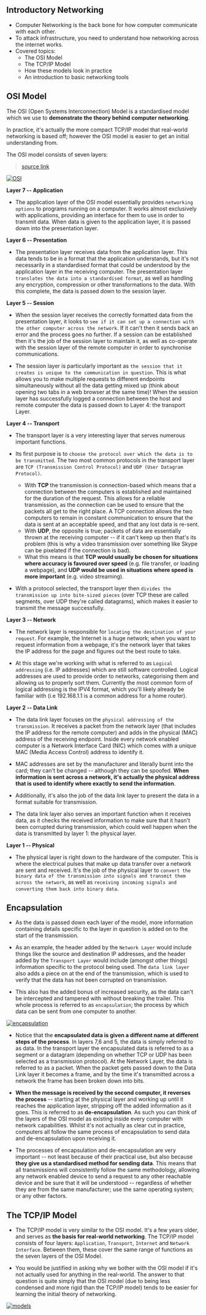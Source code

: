 ## Introductory Networking

- Computer Networking is the back bone for how computer communicate with each other. 
- To attack infrastructure, you need to understand how networking across the internet works.
- Covered topics:
    - The OSI Model
    - The TCP/IP Model
    - How these models look in practice
    - An introduction to basic networking tools
    
## OSI Model

The OSI (Open Systems Interconnection) Model is a standardised model which we use to **demonstrate the theory behind computer networking**. 

In practice, it's actually the more compact TCP/IP model that real-world networking is based off; however the OSI model is easier to get an initial understanding from. 

The OSI model consists of seven layers:

> [source link](https://www.imperva.com/learn/application-security/osi-model/)

[![OSI](https://github.com/qingqingqingli/TryHackMe/blob/main/images/OSI-7-layers.jpg)](https://github.com/qingqingqingli/TryHackMe/blob/main/beginner%20path/3_IntroToNetworking.md)

**Layer 7 -- Application**

- The application layer of the OSI model essentially provides ```networking options``` to programs running on a computer. It works almost exclusively with applications, providing an interface for them to use in order to transmit data. When data is given to the application layer, it is passed down into the presentation layer.

**Layer 6 -- Presentation**

- The presentation layer receives data from the application layer. This data tends to be in a format that the application understands, but it's not necessarily in a standardised format that could be understood by the application layer in the receiving computer. The presentation layer ```translates the data into a standardised format```, as well as handling any encryption, compression or other transformations to the data. With this complete, the data is passed down to the session layer.

**Layer 5 -- Session**

- When the session layer receives the correctly formatted data from the presentation layer, it looks to ```see if it can set up a connection with the other computer across the network```. If it can't then it sends back an error and the process goes no further. If a session can be established then it's the job of the session layer to maintain it, as well as co-operate with the session layer of the remote computer in order to synchronise communications.

- The session layer is particularly important as ```the session that it creates is unique to the communication in question```. This is what allows you to make multiple requests to different endpoints simultaneously without all the data getting mixed up (think about opening two tabs in a web browser at the same time)! When the session layer has successfully logged a connection between the host and remote computer the data is passed down to Layer 4: the transport Layer.

**Layer 4 -- Transport**

- The transport layer is a very interesting layer that serves numerous important functions. 
  
- Its first purpose is to ```choose the protocol over which the data is to be transmitted```. The two most common protocols in the transport layer are ```TCP (Transmission Control Protocol)``` and ```UDP (User Datagram Protocol)```. 
    - With **TCP** the transmission is connection-based which means that a connection between the computers is established and maintained for the duration of the request. This allows for a reliable transmission, as the connection can be used to ensure that the packets all get to the right place. A TCP connection allows the two computers to remain in constant communication to ensure that the data is sent at an acceptable speed, and that any lost data is re-sent.
    - With **UDP**, the opposite is true; packets of data are essentially thrown at the receiving computer -- if it can't keep up then that's its problem (this is why a video transmission over something like Skype can be pixelated if the connection is bad). 
    - What this means is that **TCP would usually be chosen for situations where accuracy is favoured over speed** (e.g. file transfer, or loading a webpage), and **UDP would be used in situations where speed is more important** (e.g. video streaming).

- With a protocol selected, the transport layer then ```divides the transmission up into bite-sized pieces``` (over TCP these are called segments, over UDP they're called datagrams), which makes it easier to transmit the message successfully.

**Layer 3 -- Network**

- The network layer is responsible for ```locating the destination of your request```. For example, the Internet is a huge network; when you want to request information from a webpage, it's the network layer that takes the IP address for the page and figures out the best route to take. 

- At this stage we're working with what is referred to as ```Logical addressing``` (i.e. IP addresses) which are still software controlled. Logical addresses are used to provide order to networks, categorising them and allowing us to properly sort them. Currently the most common form of logical addressing is the IPV4 format, which you'll likely already be familiar with (i.e 192.168.1.1 is a common address for a home router).

**Layer 2 -- Data Link**

- The data link layer focuses on the ```physical addressing of the transmission```. It receives a packet from the network layer (that includes the IP address for the remote computer) and adds in the physical (MAC) address of the receiving endpoint. Inside every network enabled computer is a Network Interface Card (NIC) which comes with a unique MAC (Media Access Control) address to identify it.

- MAC addresses are set by the manufacturer and literally burnt into the card; they can't be changed -- although they can be spoofed. **When information is sent across a network, it's actually the physical address that is used to identify where exactly to send the information**.

- Additionally, it's also the job of the data link layer to present the data in a format suitable for transmission.

- The data link layer also serves an important function when it receives data, as it checks the received information to make sure that it hasn't been corrupted during transmission, which could well happen when the data is transmitted by layer 1: the physical layer.

**Layer 1 -- Physical**

- The physical layer is right down to the hardware of the computer. This is where the electrical pulses that make up data transfer over a network are sent and received. It's the job of the physical layer to ```convert the binary data of the transmission into signals and transmit them across the network```, as well as ```receiving incoming signals and converting them back into binary data```.

## Encapsulation

- As the data is passed down each layer of the model, more information containing details specific to the layer in question is added on to the start of the transmission. 
  
- As an example, the header added by the ```Network Layer``` would include things like the source and destination IP addresses, and the header added by the ```Transport Layer``` would include (amongst other things) information specific to the protocol being used. The ```data link layer``` also adds a piece on at the end of the transmission, which is used to verify that the data has not been corrupted on transmission.
  
- This also has the added bonus of increased security, as the data can't be intercepted and tampered with without breaking the trailer. This whole process is referred to as ```encapsulation```; the process by which data can be sent from one computer to another.

[![encapsulation](https://github.com/qingqingqingli/TryHackMe/blob/main/images/encapsulation.jpeg)](https://github.com/qingqingqingli/TryHackMe/blob/main/beginner%20path/3_IntroToNetworking.md)

- Notice that the **encapsulated data is given a different name at different steps of the process**. In layers 7,6 and 5, the data is simply referred to as data. In the transport layer the encapsulated data is referred to as a segment or a datagram (depending on whether TCP or UDP has been selected as a transmission protocol). At the Network Layer, the data is referred to as a packet. When the packet gets passed down to the Data Link layer it becomes a frame, and by the time it's transmitted across a network the frame has been broken down into bits.

- **When the message is received by the second computer, it reverses the process** -- starting at the physical layer and working up until it reaches the application layer, stripping off the added information as it goes. This is referred to as **de-encapsulation**. As such you can think of the layers of the OSI model as existing inside every computer with network capabilities. Whilst it's not actually as clear cut in practice, computers all follow the same process of encapsulation to send data and de-encapsulation upon receiving it.

- The processes of encapsulation and de-encapsulation are very important -- not least because of their practical use, but also because **they give us a standardised method for sending data**. This means that all transmissions will consistently follow the same methodology, allowing any network enabled device to send a request to any other reachable device and be sure that it will be understood -- regardless of whether they are from the same manufacturer; use the same operating system; or any other factors.

## The TCP/IP Model

- The TCP/IP model is very similar to the OSI model. It's a few years older, and serves as **the basis for real-world networking**. The TCP/IP model consists of four layers: ```Application```, ```Transport```, ```Internet``` and ```Network Interface```. Between them, these cover the same range of functions as the seven layers of the OSI Model.

- You would be justified in asking why we bother with the OSI model if it's not actually used for anything in the real-world. The answer to that question is quite simply that the OSI model (due to being less condensed and more rigid than the TCP/IP model) tends to be easier for learning the initial theory of networking.

[![models](https://github.com/qingqingqingli/TryHackMe/blob/main/images/models.png)](https://github.com/qingqingqingli/TryHackMe/blob/main/beginner%20path/3_IntroToNetworking.md)